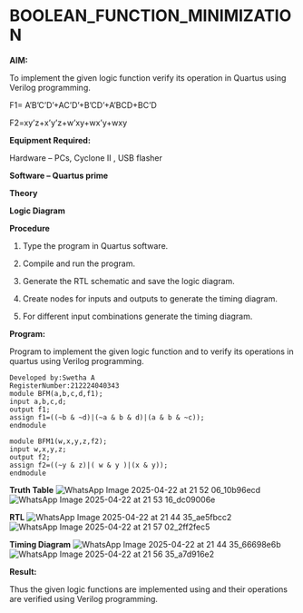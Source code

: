 # BOOLEAN_FUNCTION_MINIMIZATION

**AIM:**

To implement the given logic function verify its operation in Quartus using Verilog programming.

F1= A’B’C’D’+AC’D’+B’CD’+A’BCD+BC’D 

F2=xy’z+x’y’z+w’xy+wx’y+wxy

**Equipment Required:**

Hardware – PCs, Cyclone II , USB flasher

**Software – Quartus prime**

**Theory**

**Logic Diagram**

**Procedure**

1.	Type the program in Quartus software.

2.	Compile and run the program.

3.	Generate the RTL schematic and save the logic diagram.

4.	Create nodes for inputs and outputs to generate the timing diagram.

5.	For different input combinations generate the timing diagram.


**Program:**

 Program to implement the given logic function and to verify its operations in quartus using Verilog programming.
```
Developed by:Swetha A
RegisterNumber:212224040343
module BFM(a,b,c,d,f1);
input a,b,c,d;
output f1;
assign f1=((~b & ~d)|(~a & b & d)|(a & b & ~c));
endmodule

module BFM1(w,x,y,z,f2);
input w,x,y,z;
output f2;
assign f2=((~y & z)|( w & y )|(x & y));
endmodule

```
**Truth Table**
![WhatsApp Image 2025-04-22 at 21 52 06_10b96ecd](https://github.com/user-attachments/assets/e38539ad-c95d-4d9b-b71a-8b56d53d6706)
![WhatsApp Image 2025-04-22 at 21 53 16_dc09006e](https://github.com/user-attachments/assets/36c2227c-0bbd-436c-940f-6b648f2023d8)


**RTL**
![WhatsApp Image 2025-04-22 at 21 44 35_ae5fbcc2](https://github.com/user-attachments/assets/e34a7c2e-83a1-4501-8867-6c24a1b5765c)
![WhatsApp Image 2025-04-22 at 21 57 02_2ff2fec5](https://github.com/user-attachments/assets/ebcc4381-909a-452a-9ea5-3527acb75def)


**Timing Diagram**
![WhatsApp Image 2025-04-22 at 21 44 35_66698e6b](https://github.com/user-attachments/assets/c31bf440-fb65-4365-9eca-4384725fda9f)
![WhatsApp Image 2025-04-22 at 21 56 35_a7d916e2](https://github.com/user-attachments/assets/ba6f62af-fdbe-49c7-b1a7-7c032b3f60d6)



**Result:**

Thus the given logic functions are implemented using and their operations are verified using Verilog programming.

